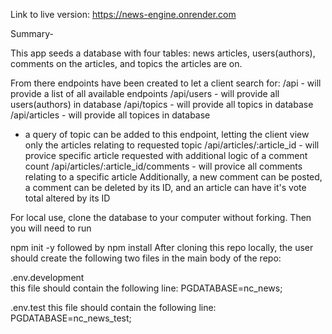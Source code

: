 Link to live version: https://news-engine.onrender.com

Summary-

This app seeds a database with four tables: news articles, users(authors), comments on the articles, and topics the articles are on.

From there endpoints have been created to let a client search for:
/api - will provide a list of all available endpoints
/api/users - will provide all users(authors) in database
/api/topics - will provide all topics in database
/api/articles - will provide all topices in database
  - a query of topic can be added to this endpoint, letting the client view only the articles relating to requested topic
/api/articles/:article_id - will provice specific article requested with additional logic of a comment count
/api/articles/:article_id/comments - will provice all comments relating to a specific article
Additionally, a new comment can be posted, a comment can be deleted by its ID, and an article can have it's vote total altered by its ID

For local use, clone the database to your computer without forking. 
Then you will need to run

npm init -y
followed by
npm install 
After cloning this repo locally, the user should create the following two files in the main body of the repo:

.env.development  
  this file should contain the following line:
    PGDATABASE=nc_news;

.env.test
  this file should contain the following line:
    PGDATABASE=nc_news_test;
